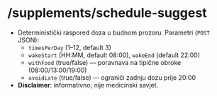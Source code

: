 # /supplements/schedule-suggest
- Deterministički raspored doza u budnom prozoru. Parametri (`POST` JSON):
  - `timesPerDay` (1–12, default 3)
  - `wakeStart` (HH:MM, default 08:00), `wakeEnd` (default 22:00)
  - `withFood` (true/false) — poravnava na tipične obroke (08:00/13:00/19:00)
  - `avoidLate` (true/false) — ograniči zadnju dozu prije 20:00
- **Disclaimer**: informativno; nije medicinski savjet.

